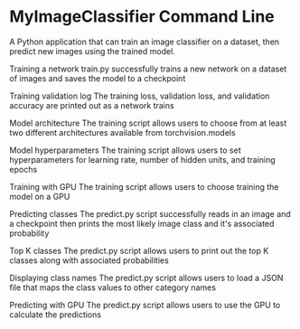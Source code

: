 # MyImageClassifier Command Line
A Python application that can train an image classifier on a dataset, then predict new images using the trained model.

Training a network
train.py successfully trains a new network on a dataset of images and saves the model to a checkpoint

Training validation log
The training loss, validation loss, and validation accuracy are printed out as a network trains

Model architecture
The training script allows users to choose from at least two different architectures available from torchvision.models

Model hyperparameters
The training script allows users to set hyperparameters for learning rate, number of hidden units, and training epochs

Training with GPU
The training script allows users to choose training the model on a GPU

Predicting classes
The predict.py script successfully reads in an image and a checkpoint then prints the most likely image class and it's associated probability

Top K classes
The predict.py script allows users to print out the top K classes along with associated probabilities

Displaying class names
The predict.py script allows users to load a JSON file that maps the class values to other category names

Predicting with GPU
The predict.py script allows users to use the GPU to calculate the predictions
